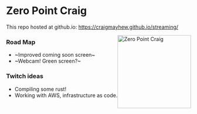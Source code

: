 Zero Point Craig
================

This repo hosted at github.io: <a href="https://craigmayhew.github.io/streaming/">https://craigmayhew.github.io/streaming/</a>

<img alt="Zero Point Craig" src="https://craigmayhew.github.io/streaming/zero-point-craig.png" width="200" style="float: right;" />

### Road Map

 - ~Improved coming soon screen~
 - ~Webcam! Green screen?~

### Twitch ideas

 - Compiling some rust!
 - Working with AWS, infrastructure as code.
